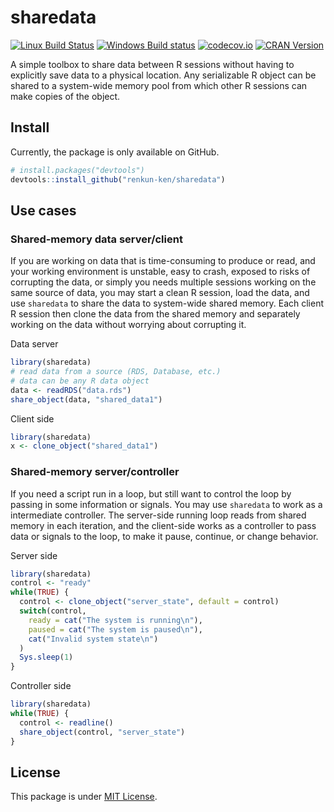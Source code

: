 # sharedata

[![Linux Build Status](https://travis-ci.org/renkun-ken/sharedata.png?branch=master)](https://travis-ci.org/renkun-ken/sharedata) 
[![Windows Build status](https://ci.appveyor.com/api/projects/status/github/renkun-ken/sharedata?svg=true)](https://ci.appveyor.com/project/renkun-ken/sharedata) 
[![codecov.io](http://codecov.io/github/renkun-ken/sharedata/coverage.svg?branch=master)](http://codecov.io/github/renkun-ken/sharedata?branch=master)
[![CRAN Version](http://www.r-pkg.org/badges/version/sharedata)](http://cran.rstudio.com/web/packages/sharedata)


A simple toolbox to share data between R sessions without having to explicitly save data to a physical location. Any serializable R object can be shared to a system-wide memory pool from which other R sessions can make copies of the object.

## Install

Currently, the package is only available on GitHub.

```r
# install.packages("devtools")
devtools::install_github("renkun-ken/sharedata")
```

## Use cases

### Shared-memory data server/client

If you are working on data that is time-consuming to produce or read, and your working environment is unstable, easy to crash, exposed to risks of corrupting the data, or simply you needs multiple sessions working on the same source of data, you may start a clean R session, load the data, and use `sharedata` to share the data to system-wide shared memory. Each client R session then clone the data from the shared memory and separately working on the data without worrying about corrupting it.

Data server

```r
library(sharedata)
# read data from a source (RDS, Database, etc.)
# data can be any R data object
data <- readRDS("data.rds")
share_object(data, "shared_data1")
```

Client side

```r
library(sharedata)
x <- clone_object("shared_data1")
```

### Shared-memory server/controller

If you need a script run in a loop, but still want to control the loop by passing in some information or signals. You may use `sharedata` to work as a intermediate controller. The server-side running loop reads from shared memory in each iteration, and the client-side works as a controller to pass data or signals to the loop, to make it pause, continue, or change behavior.

Server side

```r
library(sharedata)
control <- "ready"
while(TRUE) {
  control <- clone_object("server_state", default = control)
  switch(control, 
    ready = cat("The system is running\n"),
    paused = cat("The system is paused\n"),
    cat("Invalid system state\n")
  )
  Sys.sleep(1)
}
```

Controller side

```r
library(sharedata)
while(TRUE) {
  control <- readline()
  share_object(control, "server_state")
}
```

## License

This package is under [MIT License](http://opensource.org/licenses/MIT).
